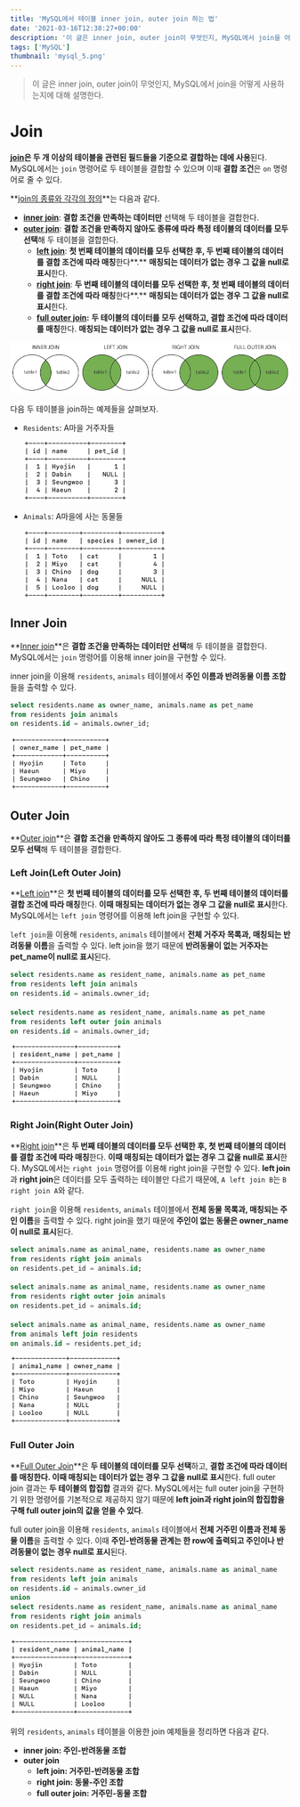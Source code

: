 ```yaml
---
title: 'MySQL에서 테이블 inner join, outer join 하는 법'
date: '2021-03-16T12:38:27+00:00'
description: '이 글은 inner join, outer join이 무엇인지, MySQL에서 join을 어떻게 사용하는지에 대해 설명한다.'
tags: ['MySQL']
thumbnail: 'mysql_5.png'
---
```


> 이 글은 inner join, outer join이 무엇인지, MySQL에서 join을 어떻게 사용하는지에 대해 설명한다.

# Join

**<u>join</u>은 두 개 이상의 테이블을 관련된 필드들을 기준으로 결합하는 데에 사용**된다.  MySQL에서는 `join` 명령어로 두 테이블을 결합할 수 있으며 이때 **결합 조건**은 `on` 명령어로 줄 수 있다.

**<u>join의 종류와 각각의 정의</u>**는 다음과 같다.

- **<u>inner join</u>**: **결합 조건을 만족하는 데이터만** 선택해 두 테이블을 결합한다.
- **<u>outer join</u>**: **결합 조건을 만족하지 않아도 종류에 따라 특정 테이블의 데이터를 모두 선택**해 두 테이블을 결합한다.
    - **<u>left join</u>**: **첫 번째 테이블의 데이터를 모두 선택한 후, 두 번째 테이블의 데이터를 결합 조건에 따라 매칭**한다**.** **매칭되는 데이터가 없는 경우 그 값을 null로 표시**한다.
    - **<u>right join</u>**: **두 번째 테이블의 데이터를 모두 선택한 후, 첫 번째 테이블의 데이터를 결합 조건에 따라 매칭**한다**.** **매칭되는 데이터가 없는 경우 그 값을 null로 표시**한다.
    - **<u>full outer join</u>:**  **두 테이블의 데이터를 모두 선택하고, 결합 조건에 따라 데이터를 매칭**한다. **매칭되는 데이터가 없는 경우 그 값을 null로 표시**한다.

![mysql_5_1](mysql_5_1.png)

다음 두 테이블을 join하는 예제들을 살펴보자.

- `Residents`: A마을 거주자들

    ![mysql_5_2](mysql_5_2.png)

- `Animals`: A마을에 사는 동물들

    ![mysql_5_3](mysql_5_3.png)

## Inner Join

**<u>Inner join</u>**은 **결합 조건을 만족하는 데이터만 선택**해 두 테이블을 결합한다. MySQL에서는 `join` 명령어를 이용해 inner join을 구현할 수 있다. 

inner join을 이용해 `residents`, `animals` 테이블에서 **주인 이름과 반려동물 이름 조합**들을 출력할 수 있다.

```sql
select residents.name as owner_name, animals.name as pet_name
from residents join animals
on residents.id = animals.owner_id;
```

![mysql_5_4](mysql_5_4.png)

## Outer Join

**<u>Outer join</u>**은 **결합 조건을 만족하지 않아도 그 종류에 따라 특정 테이블의 데이터를 모두 선택**해 두 테이블을 결합한다.

### Left Join(Left Outer Join)

**<u>Left join</u>**은 **첫 번째 테이블의 데이터를 모두 선택한 후, 두 번째 테이블의 데이터를 결합 조건에 따라 매칭**한다. **이때 매칭되는 데이터가 없는 경우 그 값을 null로 표시**한다. MySQL에서는 `left join` 명령어를 이용해 left join을 구현할 수 있다. 

`left join`을 이용해 `residents`, `animals` 테이블에서 **전체 거주자 목록과, 매칭되는 반려동물 이름**을 출력할 수 있다. left join을 했기 때문에 **반려동물이 없는 거주자는 pet_name이 null로 표시**된다.

```sql
select residents.name as resident_name, animals.name as pet_name
from residents left join animals
on residents.id = animals.owner_id;

select residents.name as resident_name, animals.name as pet_name
from residents left outer join animals
on residents.id = animals.owner_id;
```

![mysql_5_5](mysql_5_5.png)

### Right Join(Right Outer Join)

**<u>Right join</u>**은 **두 번째 테이블의 데이터를 모두 선택한 후, 첫 번째 테이블의 데이터를 결합 조건에 따라 매칭**한다. **이때 매칭되는 데이터가 없는 경우 그 값을 null로 표시**한다. MySQL에서는 `right join` 명령어를 이용해 right join을 구현할 수 있다. **left join**과 **right join**은 데이터를 모두 출력하는 테이블만 다르기 때문에, `A left join B`는 `B right join A`와 같다. 

`right join`을 이용해 `residents`, `animals` 테이블에서 **전체 동물 목록과, 매칭되는 주인 이름**을 출력할 수 있다.  right join을 했기 때문에 **주인이 없는 동물은 owner_name이 null로 표시**된다.

```sql
select animals.name as animal_name, residents.name as owner_name
from residents right join animals
on residents.pet_id = animals.id;

select animals.name as animal_name, residents.name as owner_name
from residents right outer join animals
on residents.pet_id = animals.id;

select animals.name as animal_name, residents.name as owner_name
from animals left join residents
on animals.id = residents.pet_id;
```

![mysql_5_6](mysql_5_6.png)

### Full Outer Join

**<u>Full Outer Join</u>**은 **두 테이블의 데이터를 모두 선택**하고, **결합 조건에 따라 데이터를 매칭한다. 이때 매칭되는 데이터가 없는 경우 그 값을 null로 표시**한다. full outer join 결과는 **두 테이블의 합집합** 결과와 같다. MySQL에서는 full outer join을 구현하기 위한 명령어를 기본적으로 제공하지 않기 때문에 **left join과 right join의 합집합을 구해 full outer join의 값을 얻을 수 있다**.

full outer join을 이용해 `residents`, `animals` 테이블에서 **전체 거주민 이름과 전체 동물 이름**을 출력할 수 있다. 이때 **주인-반려동물 관계는 한 row에 출력되고 주인이나 반려동물이 없는 경우 null로 표시**된다.

```sql
select residents.name as resident_name, animals.name as animal_name
from residents left join animals
on residents.id = animals.owner_id
union
select residents.name as resident_name, animals.name as animal_name
from residents right join animals
on residents.pet_id = animals.id;
```

![mysql_5_7](mysql_5_7.png)

위의 `residents`, `animals` 테이블을 이용한 join 예제들을 정리하면 다음과 같다.

- **inner join: 주인-반려동물 조합**
- **outer join**
    - **left join: 거주민-반려동물 조합**
    - **right join: 동물-주인 조합**
    - **full outer join: 거주민-동물 조합**